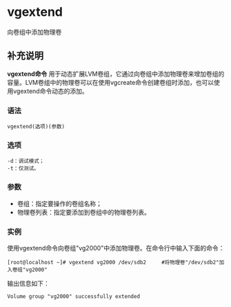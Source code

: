 # vgextend

向卷组中添加物理卷

## 补充说明

**vgextend命令** 用于动态扩展LVM卷组，它通过向卷组中添加物理卷来增加卷组的容量。LVM卷组中的物理卷可以在使用vgcreate命令创建卷组时添加，也可以使用vgextend命令动态的添加。

### 语法

```text
vgextend(选项)(参数)
```

### 选项

```text
-d：调试模式；
-t：仅测试。
```

### 参数

* 卷组：指定要操作的卷组名称；
* 物理卷列表：指定要添加到卷组中的物理卷列表。

### 实例

使用vgextend命令向卷组"vg2000"中添加物理卷。在命令行中输入下面的命令：

```text
[root@localhost ~]# vgextend vg2000 /dev/sdb2     #将物理卷"/dev/sdb2"加入卷组"vg2000"
```

输出信息如下：

```text
Volume group "vg2000" successfully extended
```

